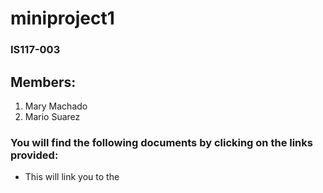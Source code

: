 # miniproject1

### IS117-003
## Members:
1. Mary Machado
2. Mario Suarez


### You will find the following documents by clicking on the links provided:

- This will link you to the 
